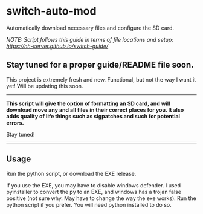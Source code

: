 # switch-auto-mod
Automatically download necessary files and configure the SD card.

*NOTE: Script follows this guide in terms of file locations and setup: https://nh-server.github.io/switch-guide/*


## Stay tuned for a proper guide/README file soon. 
This project is extremely fresh and new. Functional, but not the way I want it yet! Will be updating this soon.

---

**This script will give the option of formatting an SD card, and will download move any and all files in their correct places for you. It also adds quality of life things such as sigpatches and such for potential errors.**

Stay tuned!

---
## Usage
Run the python script, or download the EXE release.

If you use the EXE, you may have to disable windows defender. I used pyinstaller to convert the py to an EXE, and windows has a trojan false positive (not sure why. May have to change the way the exe works). Run the python script if you prefer. You will need python installed to do so.
